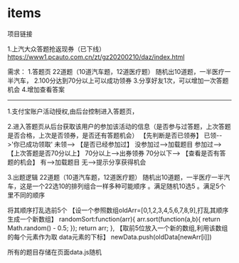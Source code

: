 # items
项目链接

1.上汽大众答题抢返现券（已下线）
https://www1.pcauto.com.cn/zt/gz20200210/daz/index.html

需求：
1.答题页 22道题（10道汽车题，12道医疗题）    随机出10道题，一半医疗一半汽车，
2.100分达到70分以上可以成功领券
3.分享好友1次，可以增加一次答题机会
4.增加查看答案


----------------------------------------------------------------------------------------------------------------------------
1.支付宝账户活动授权,由后台控制进入答题页，

2.进入答题页从后台获取该用户的参加该活动的信息（是否参与过答题，上次答题是否合格，上次是否领券，是否还有答题机会）
【先判断是否已领券】
已领-->'你已成功领取'
未领-->
【是否已经参加过】
没参加过-->加载题目
参加过-->
【上次答题是否70分以上】
70分以上-->出券领券
70分以下-->
【查看是否有答题的机会】
有-->加载题目
无-->提示分享获得机会

3.出题逻辑
22道题（10道汽车题，12道医疗题）    随机出10道题，一半医疗一半汽车，这是一个22选10的排列组合一样多种可能顺序
。满足随机10选5
。满足5个里不同的顺序

将其顺序打乱选前5个
【设一个参照数组oldArr=[0,1,2,3,4,5,6,7,8,9],打乱其顺序生成一个新数组】
randomSort:function(arr){
			arr.sort(function(a,b){
				return Math.random() - 0.5;
			});
			return arr;
		},
【取前5位放入一个新的数组,利用该数组的每个元素作为取  data元素的下标】
newData.push(oldData[newArr[i]])















所有的题目存储在页面data.js随机
